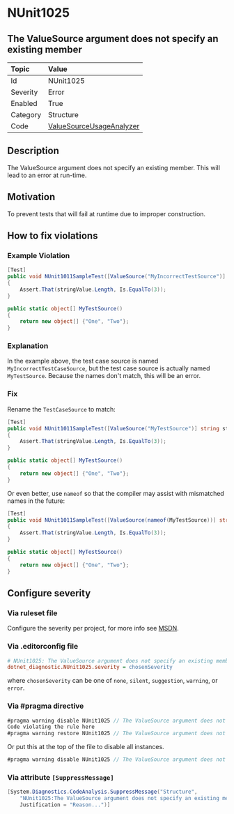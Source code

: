 # NUnit1025

## The ValueSource argument does not specify an existing member

| Topic    | Value
| :--      | :--
| Id       | NUnit1025
| Severity | Error
| Enabled  | True
| Category | Structure
| Code     | [ValueSourceUsageAnalyzer](https://github.com/nunit/nunit.analyzers/blob/master/src/nunit.analyzers/ValueSourceUsage/ValueSourceUsageAnalyzer.cs)

## Description

The ValueSource argument does not specify an existing member. This will lead to an error at run-time.

## Motivation

To prevent tests that will fail at runtime due to improper construction.

## How to fix violations

### Example Violation

```csharp
[Test]
public void NUnit1011SampleTest([ValueSource("MyIncorrectTestSource")] string stringValue)
{
    Assert.That(stringValue.Length, Is.EqualTo(3));
}

public static object[] MyTestSource()
{
    return new object[] {"One", "Two"};
}
```

### Explanation

In the example above, the test case source is named `MyIncorrectTestCaseSource`, but the test case source is actually named `MyTestSource`. Because the names don't match, this will be an error.

### Fix

Rename the `TestCaseSource` to match:

```csharp
[Test]
public void NUnit1011SampleTest([ValueSource("MyTestSource")] string stringValue)
{
    Assert.That(stringValue.Length, Is.EqualTo(3));
}

public static object[] MyTestSource()
{
    return new object[] {"One", "Two"};
}
```

Or even better, use `nameof` so that the compiler may assist with mismatched names in the future:

```csharp
[Test]
public void NUnit1011SampleTest([ValueSource(nameof(MyTestSource))] string stringValue)
{
    Assert.That(stringValue.Length, Is.EqualTo(3));
}

public static object[] MyTestSource()
{
    return new object[] {"One", "Two"};
}
```

<!-- start generated config severity -->
## Configure severity

### Via ruleset file

Configure the severity per project, for more info see [MSDN](https://learn.microsoft.com/en-us/visualstudio/code-quality/using-rule-sets-to-group-code-analysis-rules?view=vs-2022).

### Via .editorconfig file

```ini
# NUnit1025: The ValueSource argument does not specify an existing member
dotnet_diagnostic.NUnit1025.severity = chosenSeverity
```

where `chosenSeverity` can be one of `none`, `silent`, `suggestion`, `warning`, or `error`.

### Via #pragma directive

```csharp
#pragma warning disable NUnit1025 // The ValueSource argument does not specify an existing member
Code violating the rule here
#pragma warning restore NUnit1025 // The ValueSource argument does not specify an existing member
```

Or put this at the top of the file to disable all instances.

```csharp
#pragma warning disable NUnit1025 // The ValueSource argument does not specify an existing member
```

### Via attribute `[SuppressMessage]`

```csharp
[System.Diagnostics.CodeAnalysis.SuppressMessage("Structure",
    "NUnit1025:The ValueSource argument does not specify an existing member",
    Justification = "Reason...")]
```
<!-- end generated config severity -->
